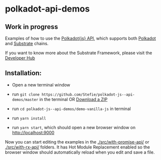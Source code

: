 # polkadot-api-demos
## Work in progress
Examples of how to use the [Polkadot{js} API](https://github.com/polkadot-js/api), which supports both [Polkadot](https://github.com/paritytech/polkadot) and [Substrate](https://github.com/paritytech/substrate) chains.

If you want to know more about the Substrate Framework, please visit the [Developer Hub](https://substrate.readme.io/docs)


## Installation:

- Open a new terminal window

- run `git clone https://github.com/Stefie/polkadot-js--api-demos/master` in the terminal OR [Download a ZIP](https://github.com/Stefie/polkadot-js--api-demos/archive/master.zip)

- run `cd polkadot-js--api-demos/demo-vanilla-js` in terminal

- run `yarn install`

- run `yarn start`, which should open a new browser window on [http://localhost:9000](http://localhost:9000)

Now you can start editing the examples in the [./src/with-promise-api/](https://github.com/Stefie/polkadot-js--api-demos/blob/master/demo-vanilla-js/src/with-promise-api) or [./src/with-rx-api/](https://github.com/Stefie/polkadot-js--api-demos/blob/master/demo-vanilla-js/src/with-rx-api) folders. It has Hot Module Replacement enabled so the browser window should automatically reload when you edit and save a file.
